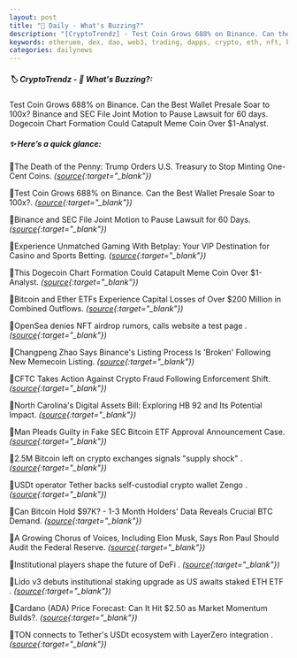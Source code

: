 ```yaml
---
layout: post
title: "🌇 Daily - What's Buzzing?"
description: "[CryptoTrendz] - Test Coin Grows 688% on Binance. Can the Best Wallet Presale Soar to 100x? Binance and SEC File Joint Motion to Pause Lawsuit for 60 days. Dogecoin Chart Formation Could Catapult Meme Coin Over $1-Analyst."
keywords: etheruem, dex, dao, web3, trading, dapps, crypto, eth, nft, bearmarket, solana, altcoins
categories: dailynews
---
```


##### 🏷️  CryptoTrendz - 📌 *What's Buzzing?:*

Test Coin Grows 688% on Binance. Can the Best Wallet Presale Soar to 100x? Binance and SEC File Joint Motion to Pause Lawsuit for 60 days. Dogecoin Chart Formation Could Catapult Meme Coin Over $1-Analyst.

##### ✨ *Here’s a quick glance:*


🔹The Death of the Penny: Trump Orders U.S. Treasury to Stop Minting One-Cent Coins. *([source](https://s.avyag.com/2ycc){:target="_blank"})*

🔹Test Coin Grows 688% on Binance. Can the Best Wallet Presale Soar to 100x?. *([source](https://s.avyag.com/2yvh){:target="_blank"})*

🔹Binance and SEC File Joint Motion to Pause Lawsuit for 60 Days. *([source](https://s.avyag.com/7wqr){:target="_blank"})*

🔹Experience Unmatched Gaming With Betplay: Your VIP Destination for Casino and Sports Betting. *([source](https://s.avyag.com/wy5m){:target="_blank"})*

🔹This Dogecoin Chart Formation Could Catapult Meme Coin Over $1-Analyst. *([source](https://s.avyag.com/z4kk){:target="_blank"})*

🔹Bitcoin and Ether ETFs Experience Capital Losses of Over $200 Million in Combined Outflows. *([source](https://s.avyag.com/w78i){:target="_blank"})*

🔹OpenSea denies NFT airdrop rumors, calls website a test page . *([source](https://s.avyag.com/re9y){:target="_blank"})*

🔹Changpeng Zhao Says Binance's Listing Process Is 'Broken' Following New Memecoin Listing. *([source](https://s.avyag.com/i8s0){:target="_blank"})*

🔹CFTC Takes Action Against Crypto Fraud Following Enforcement Shift. *([source](https://s.avyag.com/jj5o){:target="_blank"})*

🔹North Carolina's Digital Assets Bill: Exploring HB 92 and Its Potential Impact. *([source](https://s.avyag.com/v0me){:target="_blank"})*

🔹Man Pleads Guilty in Fake SEC Bitcoin ETF Approval Announcement Case. *([source](https://s.avyag.com/shyd){:target="_blank"})*

🔹2.5M Bitcoin left on crypto exchanges signals "supply shock" . *([source](https://s.avyag.com/zdrd){:target="_blank"})*

🔹USDt operator Tether backs self-custodial crypto wallet Zengo . *([source](https://s.avyag.com/6ix5){:target="_blank"})*

🔹Can Bitcoin Hold $97K? - 1-3 Month Holders' Data Reveals Crucial BTC Demand. *([source](https://s.avyag.com/8b6n){:target="_blank"})*

🔹A Growing Chorus of Voices, Including Elon Musk, Says Ron Paul Should Audit the Federal Reserve. *([source](https://s.avyag.com/vdmy){:target="_blank"})*

🔹Institutional players shape the future of DeFi . *([source](https://s.avyag.com/230k){:target="_blank"})*

🔹Lido v3 debuts institutional staking upgrade as US awaits staked ETH ETF . *([source](https://s.avyag.com/8ohh){:target="_blank"})*

🔹Cardano (ADA) Price Forecast: Can It Hit $2.50 as Market Momentum Builds?. *([source](https://s.avyag.com/g05v){:target="_blank"})*

🔹TON connects to Tether's USDt ecosystem with LayerZero integration . *([source](https://s.avyag.com/h7w5){:target="_blank"})*
